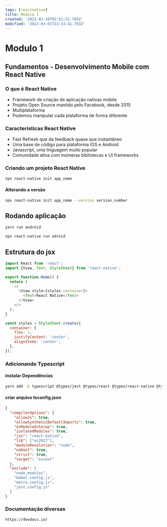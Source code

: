 ```yaml
---
tags: [reactnative]
title: Modulo 1
created: '2022-02-26T02:51:52.765Z'
modified: '2022-03-01T22:43:41.783Z'
---
```


# Modulo 1

## Fundamentos - Desenvolvimento Mobile com React Native

### O que é React Native

- Framework de criação de aplicação nativas mobile
- Projeto Open Source mantido pelo Facebook, desde 2015
- Multiplataforma
- Podemos manipular cada plataforma de forma diferente

### Características React Native

- Fast Refresh que da feedback quase que instantâneo
- Uma base de código para plataforma IOS e Android
- Javascript, uma linguagem muito popular
- Comunidade ativa com inúmeras bibliotecas e UI frameworks

### Criando um projeto React Native

  ```bash
  npx react-native init app_name
  ```

#### Alterando a versão

  ```bash
  npx react-native init app_name --version version_number
  ```

## Rodando aplicação

```bash
yarn run android
```

```bash
npx react-native run adroid
```

## Estrutura do jsx
```js
import React from 'react';
import {View, Text, StyleSheet} from 'react-native';

export function Home() {
  return (
    <>
      <View style={styles.container}>
        <Text>React Native</Text>
      </View>
    </>
  );
}

const styles = StyleSheet.create({
  container: {
    flex: 1,
    justifyContent: 'center',
    alignItems: 'center',
  },
});

```

### Adicionando Typescript

#### instalar Dependências

```bash
yarn add -D typescript @types/jest @types/react @types/react-native @types/react-test-renderer
```

#### criar arquivo tsconfig.json
```json
{
  "compilerOptions": {
    "allowJs": true,
    "allowSyntheticDefaultImports": true,
    "esModuleInterop": true,
    "isolatedModules": true,
    "jsx": "react-native",
    "lib": ["es2017"],
    "moduleResolution": "node",
    "noEmit": true,
    "strict": true,
    "target": "esnext"
  },
  "exclude": [
    "node_modules",
    "babel.config.js",
    "metro.config.js",
    "jest.config.js"
  ]
}
```

### Documentação diversas

```bash
https://devdocs.io/
```






